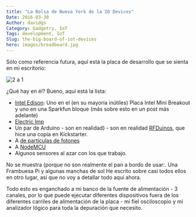 ```yaml
---
title: "La Bolsa de Nueva York de la IO Devices"
Date: 2016-03-30
Author: davidgs
Category: Gadgetry, IoT
Tags: development, IoT
Slug: the-big-board-of-iot-devices
hero: images/breadboard.jpg
---
```


Sólo como referencia futura, aquí está la placa de desarrollo que se sienta en mi escritorio:

![2 a 1](/posts/category/iot/images/Tot-1-2.png)

¿Qué hay en él? Bueno, aquí está la lista:

- [Intel Edison](http://www.intel.com/content/www/us/en/do-it-yourself/edison.html): Uno en el (en su mayoría inútiles) Placa Intel Mini Breakout y uno en una Sparkfun bloque (más sobre esto en un post más adelante)
- [Electric Imp](https://electricimp.com)
- Un par de Arduino [](https://www.arduino.cc) - son en realidad) - son en realidad [RFDuinos](http://www.rfduino.com), que hice una copia en Kickstarter.
- A [de partículas de fotones](https://www.particle.io)
- A [NodeMCU](http://nodemcu.com/index_en.html)
- Algunos sensores al azar con los que trabajo.

No se muestra (porque no son realmente el pan a bordo de usar:. Una Frambuesa Pi y algunas manchas de sol He escrito sobre casi todos ellos en otro lugar, así que no voy a detallar todo aquí ahora.

Todo esto es enganchado a mi banco de la fuente de alimentación - 3 canales, por lo que puede ejecutar diferentes dispositivos fuera de los diferentes carriles de alimentación de la placa - mi fiel osciloscopio y mi analizador lógico para toda la depuración que necesito.
